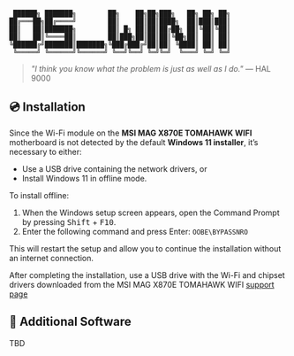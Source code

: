 ```
 ██████╗ ███████╗        ██╗    ██╗██╗███╗   ██╗ ██╗ ██╗
██╔═══██╗██╔════╝        ██║    ██║██║████╗  ██║███║███║
██║   ██║███████╗        ██║ █╗ ██║██║██╔██╗ ██║╚██║╚██║
██║   ██║╚════██║        ██║███╗██║██║██║╚██╗██║ ██║ ██║
╚██████╔╝███████║███████╗╚███╔███╔╝██║██║ ╚████║ ██║ ██║
 ╚═════╝ ╚══════╝╚══════╝ ╚══╝╚══╝ ╚═╝╚═╝  ╚═══╝ ╚═╝ ╚═╝
```
>_"I think you know what the problem is just as well as I do."_
> — HAL 9000

## 💿 Installation

Since the Wi-Fi module on the **MSI MAG X870E TOMAHAWK WIFI** motherboard is not detected by the default **Windows 11 installer**, it’s necessary to either:
- Use a USB drive containing the network drivers, or
- Install Windows 11 in offline mode.

To install offline:

1. When the Windows setup screen appears, open the Command Prompt by pressing <kbd>Shift</kbd> + <kbd>F10</kbd>.
2. Enter the following command and press Enter:
  ```OOBE\BYPASSNRO```

This will restart the setup and allow you to continue the installation without an internet connection.

After completing the installation, use a USB drive with the Wi-Fi and chipset drivers downloaded from the MSI MAG X870E TOMAHAWK WIFI [support page](https://www.msi.com/Motherboard/MAG-X870e-TOMAHAWK-WIFI/support#driver)

## 💾 Additional Software

TBD
